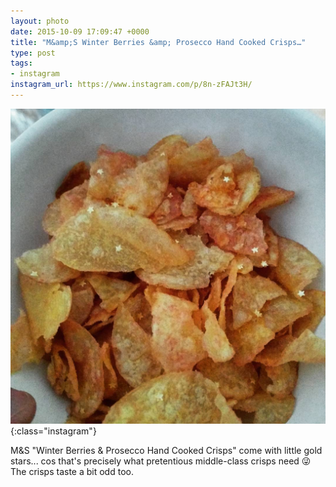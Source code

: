 ```yaml
---
layout: photo
date: 2015-10-09 17:09:47 +0000
title: "M&amp;S Winter Berries &amp; Prosecco Hand Cooked Crisps…"
type: post
tags:
- instagram
instagram_url: https://www.instagram.com/p/8n-zFAJt3H/
---
```


![Instagram - 8n-zFAJt3H](/img/8n-zFAJt3H.jpg){:class="instagram"}

M&S "Winter Berries & Prosecco Hand Cooked Crisps" come with little gold stars... cos that's precisely what pretentious middle-class crisps need 😜 The crisps taste a bit odd too.
